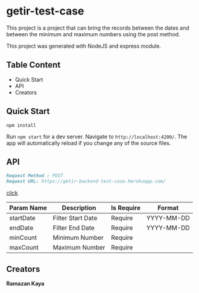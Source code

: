 # getir-test-case 

This project is a project that can bring the records between the dates and between the minimum and maximum numbers using the post method.

This project was generated with NodeJS and express module.

## Table Content 

- Quick Start
- API 
- Creators

## Quick Start
`npm install` <br>

Run `npm start` for a dev server. Navigate to `http://localhost:4200/`. The app will automatically reload if you change any of the source files.



## API

```markdown
Request Method : POST 
Request URL: https://getir-backend-test-case.herokuapp.com/
```
[click](https://getir-backend-test-case.herokuapp.com/)

| Param Name | Description | Is Require | Format |
| ------------ | ----------- | ---------- | ------ |
| startDate | Filter Start Date| Require | YYYY-MM-DD |
| endDate | Filter End Date | Require | YYYY-MM-DD |
| minCount | Minimum Number | Require |
| maxCount | Maximum Number | Require |
 
## Creators

**Ramazan Kaya**
